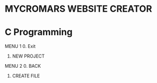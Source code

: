 # MYCROMARS WEBSITE CREATOR
#      C Programming

MENU 1
0. Exit
1. NEW PROJECT


MENU 2
0. BACK
1. CREATE FILE
    


